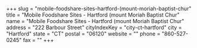 +++
slug = "mobile-foodshare-sites-hartford-(mount-moriah-baptist-chur"
title = "Mobile Foodshare Sites - Hartford (mount Moriah Baptist Chur"
name = "Mobile Foodshare Sites - Hartford (mount Moriah Baptist Chur"
address = "222 Barbour Street"
cityIndexKey = "city-ct-hartford"
city = "Hartford"
state = "CT"
postal = "06120"
website = ""
phone = "860-527-0245"
fax = ""
+++

